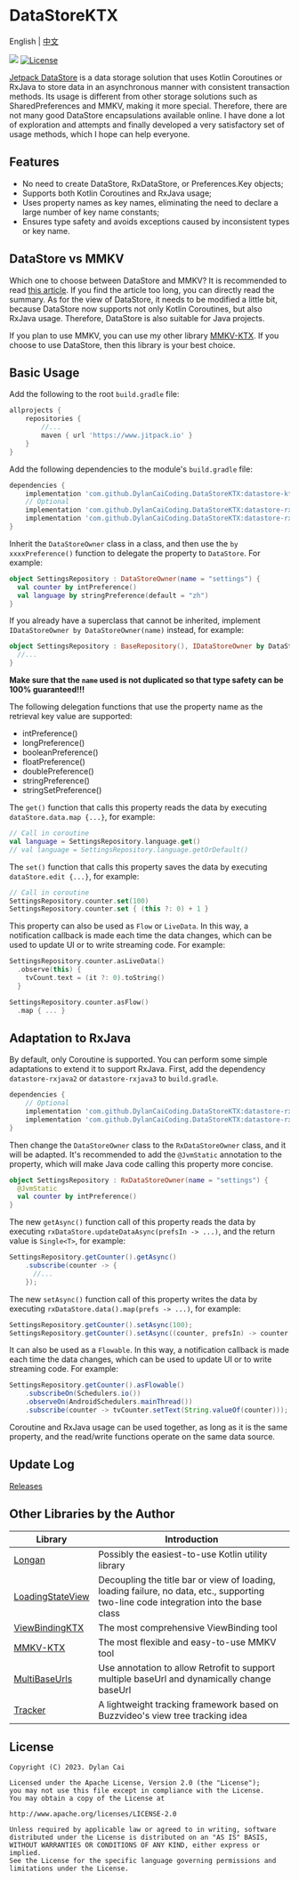 # DataStoreKTX

English | [中文](README_ZH.md)

[![](https://www.jitpack.io/v/DylanCaiCoding/DataStoreKTX.svg)](https://www.jitpack.io/#DylanCaiCoding/DataStoreKTX-KTX)
[![License](https://img.shields.io/badge/License-Apache--2.0-blue.svg)](https://github.com/DylanCaiCoding/DataStoreKTX/blob/master/LICENSE)

[Jetpack DataStore](https://developer.android.com/topic/libraries/architecture/datastore) is a data storage solution that uses Kotlin Coroutines or RxJava to store data in an asynchronous manner with consistent transaction methods. Its usage is different from other storage solutions such as SharedPreferences and MMKV, making it more special. Therefore, there are not many good DataStore encapsulations available online. I have done a lot of exploration and attempts and finally developed a very satisfactory set of usage methods, which I hope can help everyone.

## Features

- No need to create DataStore, RxDataStore, or Preferences.Key objects;
- Supports both Kotlin Coroutines and RxJava usage;
- Uses property names as key names, eliminating the need to declare a large number of key name constants;
- Ensures type safety and avoids exceptions caused by inconsistent types or key name.

## DataStore vs MMKV

Which one to choose between DataStore and MMKV? It is recommended to read [this article](https://juejin.cn/post/7112268981163016229). If you find the article too long, you can directly read the summary. As for the view of DataStore, it needs to be modified a little bit, because DataStore now supports not only Kotlin Coroutines, but also RxJava usage. Therefore, DataStore is also suitable for Java projects.

If you plan to use MMKV, you can use my other library [MMKV-KTX](https://github.com/DylanCaiCoding/MMKV-KTX). If you choose to use DataStore, then this library is your best choice.

## Basic Usage

Add the following to the root `build.gradle` file:

```groovy
allprojects {
    repositories {
        //...
        maven { url 'https://www.jitpack.io' }
    }
}
```

Add the following dependencies to the module's `build.gradle` file:

```groovy
dependencies {
    implementation 'com.github.DylanCaiCoding.DataStoreKTX:datastore-ktx:1.0.0'
    // Optional
    implementation 'com.github.DylanCaiCoding.DataStoreKTX:datastore-rxjava2:1.0.0'
    implementation 'com.github.DylanCaiCoding.DataStoreKTX:datastore-rxjava3:1.0.0'
}
```

Inherit the `DataStoreOwner` class in a class, and then use the `by xxxxPreference()` function to delegate the property to `DataStore`. For example:

```kotlin
object SettingsRepository : DataStoreOwner(name = "settings") {
  val counter by intPreference()
  val language by stringPreference(default = "zh")
}
```

If you already have a superclass that cannot be inherited, implement `IDataStoreOwner by DataStoreOwner(name)` instead, for example:

```kotlin
object SettingsRepository : BaseRepository(), IDataStoreOwner by DataStoreOwner(name = "settings") {
  //...
}
```

**Make sure that the `name` used is not duplicated so that type safety can be 100% guaranteed!!!**

The following delegation functions that use the property name as the retrieval key value are supported:

- intPreference()
- longPreference()
- booleanPreference()
- floatPreference()
- doublePreference()
- stringPreference()
- stringSetPreference()

The `get()` function that calls this property reads the data by executing `dataStore.data.map {...}`, for example:

```kotlin
// Call in coroutine
val language = SettingsRepository.language.get()
// val language = SettingsRepository.language.getOrDefault()
```

The `set()` function that calls this property saves the data by executing `dataStore.edit {...}`, for example:

```kotlin
// Call in coroutine
SettingsRepository.counter.set(100)
SettingsRepository.counter.set { (this ?: 0) + 1 }
```

This property can also be used as `Flow` or `LiveData`. In this way, a notification callback is made each time the data changes, which can be used to update UI or to write streaming code. For example:

```kotlin
SettingsRepository.counter.asLiveData()
  .observe(this) {
    tvCount.text = (it ?: 0).toString()
  }
```

```kotlin
SettingsRepository.counter.asFlow()
  .map { ... }
```

## Adaptation to RxJava

By default, only Coroutine is supported. You can perform some simple adaptations to extend it to support RxJava. First, add the dependency `datastore-rxjava2` or `datastore-rxjava3` to `build.gradle`.

```groovy
dependencies {
    // Optional
    implementation 'com.github.DylanCaiCoding.DataStoreKTX:datastore-rxjava2:1.0.0'
    implementation 'com.github.DylanCaiCoding.DataStoreKTX:datastore-rxjava3:1.0.0'
}
```

Then change the `DataStoreOwner` class to the `RxDataStoreOwner` class, and it will be adapted. It's recommended to add the `@JvmStatic` annotation to the property, which will make Java code calling this property more concise.

```kotlin
object SettingsRepository : RxDataStoreOwner(name = "settings") {
  @JvmStatic
  val counter by intPreference()
}
```

The new `getAsync()` function call of this property reads the data by executing `rxDataStore.updateDataAsync(prefsIn -> ...)`, and the return value is `Single<T>`, for example:

```java
SettingsRepository.getCounter().getAsync()
    .subscribe(counter -> {
      //...
    });
```

The new `setAsync()` function call of this property writes the data by executing `rxDataStore.data().map(prefs -> ...)`, for example:

```java
SettingsRepository.getCounter().setAsync(100);
SettingsRepository.getCounter().setAsync((counter, prefsIn) -> counter + 1);
```

It can also be used as a `Flowable`. In this way, a notification callback is made each time the data changes, which can be used to update UI or to write streaming code. For example:

```java
SettingsRepository.getCounter().asFlowable()
    .subscribeOn(Schedulers.io())
    .observeOn(AndroidSchedulers.mainThread())
    .subscribe(counter -> tvCounter.setText(String.valueOf(counter)));
```

Coroutine and RxJava usage can be used together, as long as it is the same property, and the read/write functions operate on the same data source.

## Update Log

[Releases](https://github.com/DylanCaiCoding/DataStoreKTX/releases)

## Other Libraries by the Author

| Library | Introduction |
| ------------------------------------------------------------ |-------------------------------------|
| [Longan](https://github.com/DylanCaiCoding/Longan) | Possibly the easiest-to-use Kotlin utility library |
| [LoadingStateView](https://github.com/DylanCaiCoding/LoadingStateView) | Decoupling the title bar or view of loading, loading failure, no data, etc., supporting two-line code integration into the base class |
| [ViewBindingKTX](https://github.com/DylanCaiCoding/ViewBindingKTX) | The most comprehensive ViewBinding tool |
| [MMKV-KTX](https://github.com/DylanCaiCoding/MMKV-KTX) | The most flexible and easy-to-use MMKV tool |
| [MultiBaseUrls](https://github.com/DylanCaiCoding/MultiBaseUrls) | Use annotation to allow Retrofit to support multiple baseUrl and dynamically change baseUrl |
| [Tracker](https://github.com/DylanCaiCoding/Tracker) | A lightweight tracking framework based on Buzzvideo's view tree tracking idea |

## License

```
Copyright (C) 2023. Dylan Cai

Licensed under the Apache License, Version 2.0 (the "License");
you may not use this file except in compliance with the License.
You may obtain a copy of the License at

http://www.apache.org/licenses/LICENSE-2.0

Unless required by applicable law or agreed to in writing, software
distributed under the License is distributed on an "AS IS" BASIS,
WITHOUT WARRANTIES OR CONDITIONS OF ANY KIND, either express or implied.
See the License for the specific language governing permissions and
limitations under the License.
```
